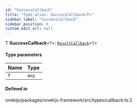 ```yaml
---
id: "SuccessCallback"
title: "Type alias: SuccessCallback<T>"
sidebar_label: "SuccessCallback"
sidebar_position: 0
custom_edit_url: null
---
```


Ƭ **SuccessCallback**<`T`\>: [`ResultCallback`](ResultCallback.md)<`T`\>

#### Type parameters

| Name | Type |
| :------ | :------ |
| `T` | `any` |

#### Defined in

onekijs/packages/onekijs-framework/src/types/callback.ts:2
